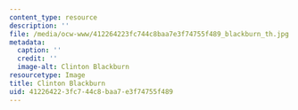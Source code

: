 ```yaml
---
content_type: resource
description: ''
file: /media/ocw-www/412264223fc744c8baa7e3f74755f489_blackburn_th.jpg
metadata:
  caption: ''
  credit: ''
  image-alt: Clinton Blackburn
resourcetype: Image
title: Clinton Blackburn
uid: 41226422-3fc7-44c8-baa7-e3f74755f489
---
```

